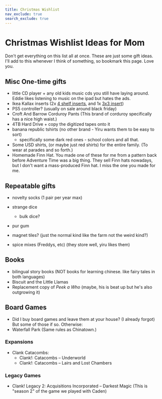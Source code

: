```yaml
---
title: Christmas Wishlist
nav_exclude: true
search_exclude: true
---
```


# Christmas Wishlist Ideas for Mom

Don't get everything on this list all at once. These are just some gift ideas. 
I'll add to this whenever I think of something, so bookmark this page.
Love you.

## Misc One-time gifts
- little CD player + any old kids music cds you still have laying around. Eddie likes listening to music on the ipad but hates the ads.
- Ikea Kallax inserts (2x [4 shelf inserts](https://www.ikea.com/us/en/p/kallax-insert-with-4-shelves-white-40423719/), and 1x [3x3 insert](https://www.ikea.com/us/en/p/kallax-insert-for-bottles-white-80401292/))
- PS5 controller? (usually on sale around black friday)
- Croft And Barrow Corduroy Pants (This brand of corduroy specifically has a nice high waist.)
- 4TB Hard Drive + copy the digitized tapes onto it
- banana republic tshirts (no other brand - Yiru wants them to be easy to sort)
    - specifically some dark red ones - school colors and all that.
- Some USD shirts, (or maybe just red shirts) for the entire family. (To wear at parades and so forth.)
- Homemade Finn Hat. You made one of these for me from a pattern back before Adventure Time was a big thing. They sell Finn hats nowadays, but I don't want a mass-produced Finn hat. I miss the one you made for me.


## Repeatable gifts

- novelty socks (1 pair per year max)
- strange dice
  - bulk dice?
- pur gum

- magnet tiles? (just the normal kind like the farm not the weird kind?)
- spice mixes (Freddys, etc) (they store well, yiru likes them)

## Books

- bilingual story books (NOT books for learning chinese. like fairy tales in both languages)
- Biscuit and the Little Llamas 
- Replacement copy of *Peek a Who* (maybe, his is beat up but he's also outgrowing it)


## Board Games

- Did I buy board games and leave them at your house? (I already forgot) But some of those if so. Otherwise:
- Waterfall Park (Same rules as Chinatown.)


### Expansions

- Clank Catacombs:
  - Clank!: Catacombs – Underworld
  - Clank!: Catacombs – Lairs and Lost Chambers


### Legacy Games

- Clank! Legacy 2: Acquisitions Incorporated – Darkest Magic (This is "season 2" of the game we played with Caden)




